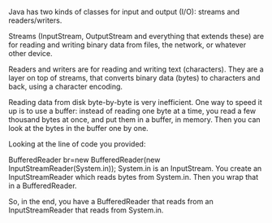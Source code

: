 










Java has two kinds of classes for input and output (I/O): streams and readers/writers.

Streams (InputStream, OutputStream and everything that extends these) are for reading and writing binary data from files, the network, or whatever other device.

Readers and writers are for reading and writing text (characters). They are a layer on top of streams, that converts binary data (bytes) to characters and back, using a character encoding.

Reading data from disk byte-by-byte is very inefficient. One way to speed it up is to use a buffer: instead of reading one byte at a time, you read a few thousand bytes at once, and put them in a buffer, in memory. Then you can look at the bytes in the buffer one by one.

Looking at the line of code you provided:

BufferedReader br=new BufferedReader(new InputStreamReader(System.in));
System.in is an InputStream. You create an InputStreamReader which reads bytes from System.in. Then you wrap that in a BufferedReader.

So, in the end, you have a BufferedReader that reads from an InputStreamReader that reads from System.in.
